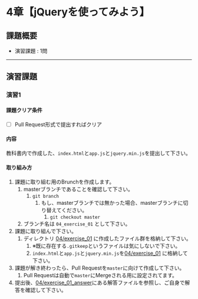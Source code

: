 # 4章【jQueryを使ってみよう】

## 課題概要
 - 演習課題 : 1問

---
## 演習課題
### 演習1
#### 課題クリア条件
- [ ] Pull Request形式で提出すればクリア

#### 内容
教科書内で作成した、`index.html`と`app.js`と`jquery.min.js`を提出して下さい。


#### 取り組み方
1. 課題に取り組む用のBrunchを作成します。
   1. masterブランチであることを確認して下さい。
      1. `git branch`
         1. もし、masterブランチでは無かった場合、masterブランチに切り替えてください。
            1. `git checkout master`
   1. ブランチ名は `04_exercise_01` として下さい。
1. 課題に取り組んで下さい。
   1. ディレクトリ [04/exercise_01](./exercise_01) に作成したファイル群を格納して下さい。
      1. ※既に存在する`.gitkeep`というファイルは気にしないで下さい。
      1. `index.html`と`app.js`と`jquery.min.js`を[04/exercise_01](./exercise_01) に格納して下さい。
1. 課題が解き終わったら、Pull Requestを`master`に向けて作成して下さい。
   1. Pull Requestは自動で`master`にMergeされる用に設定されてます。
1. 提出後、[04/exercise_01_answer](./exercise_01_answer)にある解答ファイルを参照し、ご自身で解答を確認して下さい。
